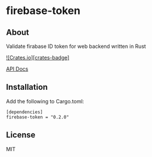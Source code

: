# firebase-token

## About

Validate firabase ID token for web backend written in Rust

[![Crates.io][crates-badge]][crates-url]

[crates-url]: https://crates.io/crates/firebase-token

[API Docs](https://docs.rs/firebase-token)

## Installation

Add the following to Cargo.toml:

```
[dependencies]
firebase-token = "0.2.0"
```

## License

MIT
